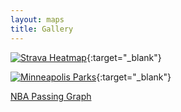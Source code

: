 ```yaml
---
layout: maps
title: Gallery
---
```


[![Strava Heatmap](https://williamscale.github.io/attachments/maps/gallery/strava_heatmap_cropped.png)](https://github.com/williamscale/maps/blob/master/Running/plot_cosa.R){:target="_blank"}

[![Minneapolis Parks](https://williamscale.github.io/attachments/maps/gallery/mpls_parks.png)](https://github.com/williamscale/maps/blob/master/mpls_map/plot_mpls.R){:target="_blank"}

[NBA Passing Graph](https://williamscale.github.io/attachments/maps/gallery/network_1610612759_minpass_0.png)